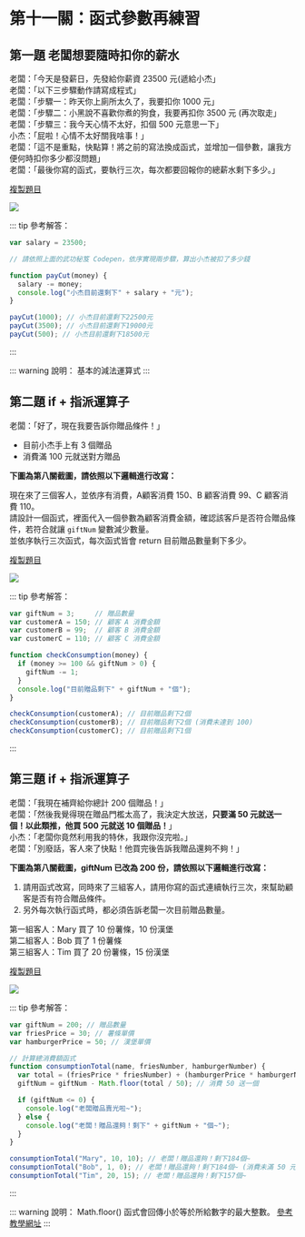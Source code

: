 # 第十一關：函式參數再練習

## 第一題 老闆想要隨時扣你的薪水

老闆：「今天是發薪日，先發給你薪資 23500 元(遞給小杰」<br />
老闆：「以下三步驟動作請寫成程式」<br />
老闆：「步驟一：昨天你上廁所太久了，我要扣你 1000 元」<br />
老闆：「步驟二：小黑說不喜歡你煮的狗食，我要再扣你 3500 元 (再次取走」<br />
老闆：「步驟三：我今天心情不太好，扣個 500 元意思一下」<br />
小杰：「屁啦！心情不太好關我啥事！」<br />
老闆：「這不是重點，快點算！將之前的寫法換成函式，並增加一個參數，讓我方便何時扣你多少都沒問題」<br />
老闆：「最後你寫的函式，要執行三次，每次都要回報你的總薪水剩下多少。」

[複製題目](https://codepen.io/liao/pen/dyGGxMJ)

<img src="https://i.imgur.com/LwAK0KL.png" />

::: tip 參考解答：
``` js
var salary = 23500;

// 請依照上面的武功秘笈 Codepen，依序實現兩步驟，算出小杰被扣了多少錢

function payCut(money) {
  salary -= money;
  console.log("小杰目前還剩下" + salary + "元");
}

payCut(1000); // 小杰目前還剩下22500元
payCut(3500); // 小杰目前還剩下19000元
payCut(500); // 小杰目前還剩下18500元
```
:::

::: warning 說明：
基本的減法運算式
:::

## 第二題 if + 指派運算子

老闆：「好了，現在我要告訴你贈品條件！」<br />

* 目前小杰手上有 3 個贈品
* 消費滿 100 元就送對方贈品

**下圖為第八關截圖，請依照以下邏輯進行改寫：**<br />

現在來了三個客人，並依序有消費，A顧客消費 150、B 顧客消費 99、C 顧客消費 110。<br />
請設計一個函式，裡面代入一個參數為顧客消費金額，確認該客戶是否符合贈品條件，若符合就讓 `giftNum` 變數減少數量。<br />
並依序執行三次函式，每次函式皆會 return 目前贈品數量剩下多少。

[複製題目](https://codepen.io/liao/pen/KKVVOMK)

<img src="https://i.imgur.com/8Y4pkef.png" />

::: tip 參考解答：
``` js
var giftNum = 3;     // 贈品數量
var customerA = 150; // 顧客 A 消費金額
var customerB = 99;  // 顧客 B 消費金額
var customerC = 110; // 顧客 C 消費金額

function checkConsumption(money) {
  if (money >= 100 && giftNum > 0) {
    giftNum -= 1;
  }
  console.log("目前贈品剩下" + giftNum + "個");
}

checkConsumption(customerA); // 目前贈品剩下2個
checkConsumption(customerB); // 目前贈品剩下2個 (消費未達到 100)
checkConsumption(customerC); // 目前贈品剩下1個
```
:::

## 第三題 if + 指派運算子

老闆：「我現在補齊給你總計 200 個贈品！」<br />
老闆：「然後我覺得現在贈品門檻太高了，我決定大放送，**只要滿 50 元就送一個！以此類推，他買 500 元就送 10 個贈品！**」<br />
小杰：「老闆你竟然利用我的特休，我跟你沒完啦。」<br />
老闆：「別廢話，客人來了快點！他買完後告訴我贈品還夠不夠！」<br />

**下圖為第八關截圖，giftNum 已改為 200 份，請依照以下邏輯進行改寫：**<br />

1. 請用函式改寫，同時來了三組客人，請用你寫的函式連續執行三次，來幫助顧客是否有符合贈品條件。<br />
2. 另外每次執行函式時，都必須告訴老闆一次目前贈品數量。<br />

第一組客人：Mary 買了 10 份薯條，10 份漢堡<br />
第二組客人：Bob 買了 1 份薯條<br />
第三組客人：Tim 買了 20 份薯條，15 份漢堡

[複製題目](https://codepen.io/liao/pen/rNxxXMM)

<img src="https://i.imgur.com/76390tl.png" >

::: tip 參考解答：
``` js
var giftNum = 200; // 贈品數量
var friesPrice = 30; // 薯條單價
var hamburgerPrice = 50; // 漢堡單價

// 計算總消費額函式
function consumptionTotal(name, friesNumber, hamburgerNumber) {
  var total = (friesPrice * friesNumber) + (hamburgerPrice * hamburgerNumber);
  giftNum = giftNum - Math.floor(total / 50); // 消費 50 送一個

  if (giftNum <= 0) {
    console.log("老闆贈品賣光啦~");
  } else {
    console.log("老闆！贈品還夠！剩下" + giftNum + "個~");
  }
}

consumptionTotal("Mary", 10, 10); // 老闆！贈品還夠！剩下184個~
consumptionTotal("Bob", 1, 0); // 老闆！贈品還夠！剩下184個~ (消費未滿 50 元，所以贈品沒變)
consumptionTotal("Tim", 20, 15); // 老闆！贈品還夠！剩下157個~
```
:::

::: warning 說明：
Math.floor() 函式會回傳小於等於所給數字的最大整數。
[參考教學網址](https://developer.mozilla.org/zh-TW/docs/Web/JavaScript/Reference/Global_Objects/Math/floor)
:::